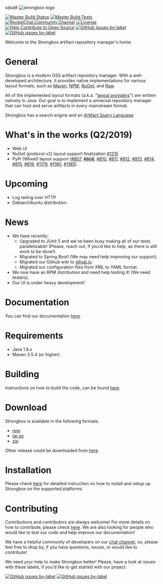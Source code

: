 sdsd# ![strongbox-logo][strongbox-logo]

[![Master Build Status][master-build-status-badge]][master-build-status-link]
[![Master Build Tests][master-build-tests-badge]][master-build-status-link]
[![RocketChat.Community.Channel][rocket-chat-badge]][rocket-chat-link]
[![License][license-badge]][license-link]
[![Help Contribute to Open Source][codetriage-badge]][codetriage-link]
[![GitHub issues by-label][good-first-issue-badge]][good-first-issue-link]
[![GitHub issues by-label][help-wanted-badge]][help-wanted-link]

Welcome to the Strongbox artifact repository manager's home.

# General

Strongbox is a modern OSS artifact repository manager. With a well-developed architecture, it provides native 
implementations for various layout formats, such as [Maven][docs-maven], [NPM][docs-npm], [NuGet][docs-nuget], and [Raw][docs-raw].

All of the implemented layout formats (a.k.a. "[layout providers][docs-providers]") are written natively in Java. 
Our goal is to implement a universal repository manager that can host and serve artifacts in every mainstream format.

Strongbox has a search engine and an [Artifact Query Language][docs-aql].

# What's in the works (Q2/2019)

* Web UI
* NuGet (protocol v2) layout support finalization [#1215](https://github.com/strongbox/strongbox/issues/1215)
* PyPi (Wheel) layout support ([#807](https://github.com/strongbox/strongbox/issues/807), ~~[#808](https://github.com/strongbox/strongbox/issues/808)~~, [#810](https://github.com/strongbox/strongbox/issues/810), [#811](https://github.com/strongbox/strongbox/issues/811), [#812](https://github.com/strongbox/strongbox/issues/812), [#813](https://github.com/strongbox/strongbox/issues/813), [#814](https://github.com/strongbox/strongbox/issues/814), [#815](https://github.com/strongbox/strongbox/issues/815), [#816](https://github.com/strongbox/strongbox/issues/816), [#1179](https://github.com/strongbox/strongbox/issues/1179), [#1180](https://github.com/strongbox/strongbox/issues/1180), [#1185](https://github.com/strongbox/strongbox/issues/1185))

# Upcoming

* Log tailing over HTTP
* Debian/Ubuntu distribution

# News

* We have recently:
  * Upgraded to JUnit 5 and we've been busy making all of our tests parallelizable! (Please, reach out, if you'd like to help, as there is still work to be done!).
  * Migrated to Spring Boot! (We may need help improving our support).
  * Migrated our Github wiki to [gihub.io](https://strongbox.github.io/). 
  * Migrated our configuration files from XML to YAML format.
* We now have an RPM distribution and need help testing it! (We need testers).
* Our UI is under heavy development!

# Documentation

You can find our documentation [here][docs].

# Requirements

* Java 1.8.x
* Maven 3.5.4 (or higher)

# Building

Instructions on how to build the code, can be found [here][docs-building-the-code].

# Download

Strongbox is available in the following formats:
* [rpm][release-rpm]
* [tar.gz][release-tar.gz]
* [zip][release-zip]

Other release could be downloaded from [here][release-all].

# Installation

Please check [here][docs-user-getting-started] for detailed instruction on how to install and setup up Strongbox on the 
supported platforms.

# Contributing

Contributions and contributors are always welcome! For more details on how to contribute, please check [here][docs-contributing]. 
We are also looking for people who would like to test our code and help improve our documentation!

We have a helpful community of developers on our [chat channel][rocket-chat-link], so, please feel free to drop by, if 
you have questions, issues, or would like to contribute!

We need your help to make Strongbox better! Please, have a look at issues with these labels, if you'd like to get 
started with our project:

[![GitHub issues by-label][good-first-issue-badge]][good-first-issue-link]
[![GitHub issues by-label][help-wanted-badge]][help-wanted-link]


[<--# Generic Links -->]: #
[strongbox-logo]: ./strongbox.svg

[<--# Badges -->]: #
[master-build-status-link]: https://jenkins.carlspring.org/blue/organizations/jenkins/strongbox%2Fbuilds%2Fstrongbox/activity?branch=master
[master-build-status-badge]: https://jenkins.carlspring.org/buildStatus/icon?job=strongbox/builds/strongbox/master
[master-build-tests-badge]: https://img.shields.io/jenkins/t/https/jenkins.carlspring.org/job/strongbox/job/builds/job/strongbox/job/master.svg 
[rocket-chat-link]: https://chat.carlspring.org/channel/community
[rocket-chat-badge]: https://chat.carlspring.org/images/join-chat.svg
[license-link]: https://opensource.org/licenses/Apache-2.0
[license-badge]: https://img.shields.io/badge/License-Apache%202.0-brightgreen.svg
[codetriage-link]: https://www.codetriage.com/strongbox/strongbox
[codetriage-badge]: https://www.codetriage.com/strongbox/strongbox/badges/users.svg
[good-first-issue-link]: https://github.com/strongbox/strongbox/issues?q=is%3Aissue+is%3Aopen+label%3A%22good%20first%20issue%22
[good-first-issue-badge]: https://img.shields.io/github/issues-raw/strongbox/strongbox/good%20first%20issue.svg?label=good%20first%20issue
[help-wanted-link]: https://github.com/strongbox/strongbox/issues?q=is%3Aissue+is%3Aopen+label%3A%22help%20wanted%22
[help-wanted-badge]: https://img.shields.io/github/issues-raw/strongbox/strongbox/help%20wanted.svg?label=help%20wanted&color=%23856bf9& 

[<--# Docs links -->]: #
[docs]: https://strongbox.github.io/
[docs-maven]: https://strongbox.github.io/developer-guide/layout-providers/maven-2-layout-provider.html
[docs-npm]: https://strongbox.github.io/developer-guide/layout-providers/npm-layout-provider.html
[docs-nuget]: https://strongbox.github.io/developer-guide/layout-providers/nuget-layout-provider.html
[docs-raw]: https://strongbox.github.io/developer-guide/layout-providers/raw-layout-provider.html
[docs-providers]: https://strongbox.github.io/knowledge-base/layout-providers.html
[docs-building-the-code]: https://strongbox.github.io/developer-guide/building-the-code.html
[docs-user-getting-started]: https://strongbox.github.io/user-guide/getting-started.html
[docs-contributing]: https://strongbox.github.io/contributing.html
[docs-aql]: https://strongbox.github.io/user-guide/artifact-query-language.html

[<--# Release links -->]: #
[release-all]: https://github.com/strongbox/strongbox/releases
[release-rpm]: https://github.com/strongbox/strongbox/releases/download/1.0-SNAPSHOT/strongbox-distribution-1.0-SNAPSHOT.rpm
[release-tar.gz]: https://github.com/strongbox/strongbox/releases/download/1.0-SNAPSHOT/strongbox-distribution-1.0-SNAPSHOT.tar.gz
[release-zip]: https://github.com/strongbox/strongbox/releases/download/1.0-SNAPSHOT/strongbox-distribution-1.0-SNAPSHOT.zip
